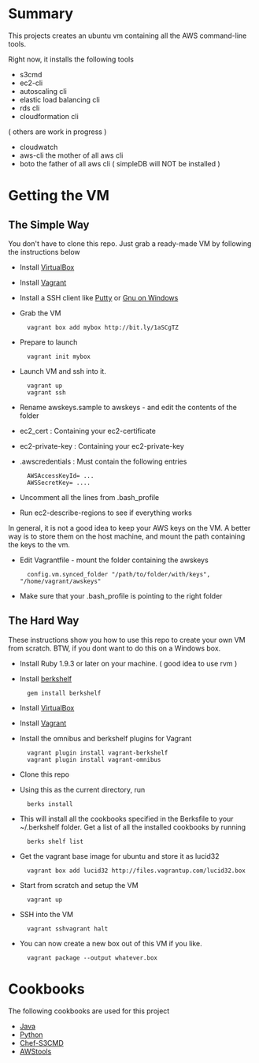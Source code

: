 
Summary
=======

This projects creates an ubuntu vm containing all the AWS command-line tools. 

Right now, it installs the following tools

* s3cmd
* ec2-cli
* autoscaling cli 
* elastic load balancing cli
* rds cli
* cloudformation cli

( others are work in progress )
* cloudwatch
* aws-cli the mother of all aws cli
* boto the father of all aws cli
( simpleDB will NOT be installed )

Getting the VM
==============

The Simple Way
--------------

You don't have to clone this repo. Just grab a ready-made VM by following the instructions below

* Install [VirtualBox](http://www.virtualbox.org)
* Install [Vagrant](http://www.vagrantup.com)
* Install a SSH client like [Putty](http://www.putty.org) or [Gnu on Windows](https://github.com/bmatzelle/gow/downloads)
* Grab the VM

		vagrant box add mybox http://bit.ly/1aSCgTZ

* Prepare to launch 
       
		vagrant init mybox

* Launch VM and ssh into it. 

		vagrant up
		vagrant ssh

* Rename awskeys.sample to awskeys - and edit the contents of the folder
* ec2_cert : Containing your ec2-certificate
* ec2-private-key : Containing your ec2-private-key
* .awscredentials : Must contain the following entries

		AWSAccessKeyId= ...
		AWSSecretKey= ....

* Uncomment all the lines from .bash_profile
* Run ec2-describe-regions to see if everything works

In general, it is not a good idea to keep your AWS keys on the VM. A better way is to store them
on the host machine, and mount the path containing the keys to the vm.

* Edit Vagrantfile - mount the folder containing the awskeys

		config.vm.synced_folder "/path/to/folder/with/keys", "/home/vagrant/awskeys"

* Make sure that your .bash_profile is pointing to the right folder

The Hard Way
-------------

These instructions show you how to use this repo to create your own VM from scratch. BTW, if you dont want to do this
on a Windows box.

* Install Ruby 1.9.3 or later on your machine. ( good idea to use rvm )
* Install [berkshelf](http://berkshelf.com/)

		gem install berkshelf
	
* Install [VirtualBox](http://www.virtualbox.org)
* Install [Vagrant](http://www.vagrantup.com)
* Install the omnibus and berkshelf plugins for Vagrant

		vagrant plugin install vagrant-berkshelf
		vagrant plugin install vagrant-omnibus

* Clone this repo
* Using this as the current directory, run

		berks install

* This will install all the cookbooks specified in the Berksfile to your ~/.berkshelf folder. Get a list
of all the installed cookbooks by running

		berks shelf list

* Get the vagrant base image for ubuntu and store it as lucid32

		vagrant box add lucid32 http://files.vagrantup.com/lucid32.box

* Start from scratch and setup the VM

		vagrant up

* SSH into the VM

		vagrant sshvagrant halt

* You can now create a new box out of this VM if you like.

		vagrant package --output whatever.box 


Cookbooks
=========

The following cookbooks are used for this project

* [Java](http://community.opscode.com/cookbooks/java)
* [Python](http://github.com/opscode-cookbooks/python)
* [Chef-S3CMD](http://community.opscode.com/cookbooks/s3cmd-master)
* [AWStools](https://github.com/Sdaas/awstools)
